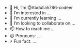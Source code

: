 - 👋 Hi, I’m @Abdullah786-codeer
- 👀 I’m interested in ...
- 🌱 I’m currently learning ...
- 💞️ I’m looking to collaborate on ...
- 📫 How to reach me ...
- 😄 Pronouns: ...
- ⚡ Fun fact: ...

<!---
Abdullah786-codeer/Abdullah786-codeer is a ✨ special ✨ repository because its `README.md` (this file) appears on your GitHub profile.
You can click the Preview link to take a look at your changes.
--->
